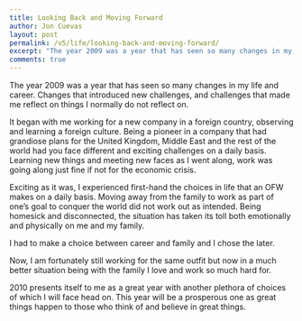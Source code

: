 ```yaml
---
title: Looking Back and Moving Forward
author: Jon Cuevas
layout: post
permalink: /v5/life/looking-back-and-moving-forward/
excerpt: "The year 2009 was a year that has seen so many changes in my life and career. Changes that introduced new challenges, and challenges that made me reflect on things I normally do not reflect on."
comments: true
---
```


The year 2009 was a year that has seen so many changes in my life and career. Changes that introduced new challenges, and challenges that made me reflect on things I normally do not reflect on.

It began with me working for a new company in a foreign country, observing and learning a foreign culture. Being a pioneer in a company that had grandiose plans for the United Kingdom, Middle East and the rest of the world had you face different and exciting challenges on a daily basis. Learning new things and meeting new faces as I went along, work was going along just fine if not for the economic crisis.

Exciting as it was, I experienced first-hand the choices in life that an OFW makes on a daily basis. Moving away from the family to work as part of one’s goal to conquer the world did not work out as intended. Being homesick and disconnected, the situation has taken its toll both emotionally and physically on me and my family.

I had to make a choice between career and family and I chose the later.

Now, I am fortunately still working for the same outfit but now in a much better situation being with the family I love and work so much hard for.

2010 presents itself to me as a great year with another plethora of choices of which I will face head on. This year will be a prosperous one as great things happen to those who think of and believe in great things.